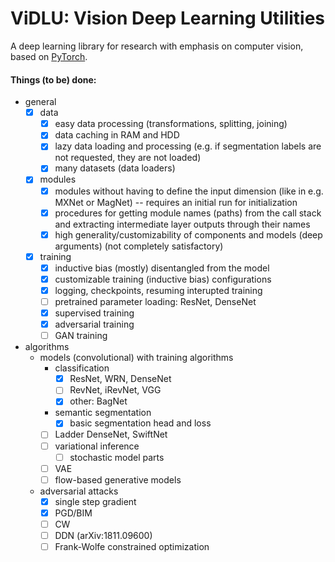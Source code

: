 # ViDLU: Vision Deep Learning Utilities

A deep learning library for research with emphasis on computer vision, based on [PyTorch](https://pytorch.org/).

#### Things (to be) done:
- general
  - [X] data
    - [X] easy data processing (transformations, splitting, joining)
    - [X] data caching in RAM and HDD
    - [X] lazy data loading and processing (e.g. if segmentation labels are not requested, they are not loaded)
    - [X] many datasets (data loaders)
  - [X] modules
    - [X] modules without having to define the input dimension (like in e.g. MXNet or MagNet) -- requires an initial run for initialization
    - [X] procedures for getting module names (paths) from the call stack and extracting intermediate layer outputs through their names 
    - [X] high generality/customizability of components and models (deep arguments) (not completely satisfactory)
  - [X] training
    - [X] inductive bias (mostly) disentangled from the model
    - [X] customizable training (inductive bias) configurations
    - [X] logging, checkpoints, resuming interupted training
    - [ ] pretrained parameter loading: ResNet, DenseNet
    - [X] supervised training
    - [X] adversarial training
    - [ ] GAN training
- algorithms 
  - models (convolutional) with training algorithms
    - classification
      - [X] ResNet, WRN, DenseNet
      - [ ] RevNet, iRevNet, VGG
      - [X] other: BagNet
    - semantic segmentation
      - [X] basic segmentation head and loss
    - [ ] Ladder DenseNet, SwiftNet
    - [ ] variational inference
      - [ ] stochastic model parts
    - [ ] VAE
    - [ ] flow-based generative models
  - adversarial attacks
      - [X] single step gradient
      - [X] PGD/BIM
      - [ ] CW
      - [ ] DDN (arXiv:1811.09600)
      - [ ] Frank-Wolfe constrained optimization
